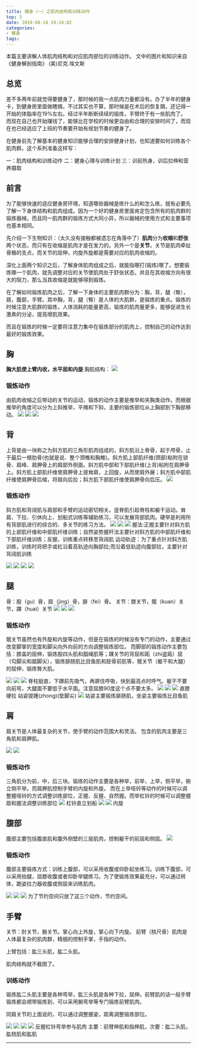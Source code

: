 ```yaml
---
title: 健身（一）之肌肉结构和训练动作
top: 3
date: 2018-08-18 19:24:02
categories:
- 健身
tags:
---
```


<div class="note info"><p>本篇主要讲解人体肌肉结构和对应肌肉部位的训练动作。
文中的图片和知识来自《健身解剖指南》 (美)尼克.埃文斯</p></div>

<!-- more -->

## 总览

差不多两年前就觉得要健身了，那时候的我一点肌肉力量都没有。办了半年的健身卡，到健身房里面做瞎搞，不过其实也不算，那时候是在术后的恢复期，还记得一开始的体脂率在19%左右。经过半年断断续续的锻炼，手臂终于有一些肌肉了。而现在自己也开始赚钱了，能够比在学校的时候更自由和合理的安排时间了，而现在也已经适应了上班的节奏要开始有规划节奏的健身了。

在健身前先了解基本的健身知识能够合理的安排健身计划，也知道要如何训练各个肌肉群。这个系列准备这样写：
<div class="note default"><p>
一：肌肉结构和训练动作
二：健身心理与训练计划
三：训前热身，训后拉伸和营养摄取</p></div>


## 前言

为了能够快速的适应健身房环境，知道哪些器械是练什么的和怎么练，就有必要先了解一下身体结构和肌肉组成。因为一个好的健身房里面肯定包含所有的肌肉群的锻炼器械，而且同一肌肉群的锻炼方式大同小异，所以器械的使用方式和主要事项也基本相同。

先介绍一下生物知识：（太久没有接触都被遗忘在角落中了）**肌肉**分为**收缩**和**舒张**两个状态，而只有在收缩是肌肉才是在发力的。另外一个是**关节**，关节是肌肉牵扯骨骼的支点，而关节的屈伸，内旋外旋都是需要对应的肌肉收缩的。

深化上面两个知识之后，了解身体肌肉组成之后，就能指哪打(锻炼)哪了。想要锻炼哪一个肌肉，就先调整对应的关节使肌肉处于舒张状态，并且在其收缩方向有很大的阻力，那么当其收缩是就能够得到锻炼。

在了解如何锻炼肌肉之后，了解一下身体的主要肌肉群分为：胸，背，腿（臀），肩，腹部，手臂。其中胸，背，腿（臀）是人体的大肌群，是锻炼的重点。锻炼的时候注意大肌群的锻炼，人体消耗的能量更高，锻炼的肌肉量更多，能够促进生长激素的分泌，提高增肌效果。

而且在锻炼的时候一定要将注意力集中在锻炼部分的肌肉上，控制自己的动作达到最好的锻炼效果。


## 胸

**胸大肌使上臂内收，水平屈和内旋**
胸肌结构：
![](胸肌.jpg)

### 锻炼动作
由肌肉收缩之后带动的关节的运动，锻炼的动作主要是推举和夹胸类动作。而根据推举的角度可以分为上斜推举，平摊和下斜，主要的锻炼部位从上胸部到下胸部移动。
![](上斜杠铃卧推.jpg)
![](哑铃上斜卧推.jpg)
![](前倾曲臂支撑.jpg)


## 背

上背是由一块称之为斜方肌的三角形肌肉组成的，斜方肌沿上脊骨，起于颅骨，止于最后一根肋骨(也就是说、整个颈椎和胸椎)。斜方肌上部肌纤维(颈部)粘附在锁骨、肩峰、肩胛骨上的肩部外侧面。斜方肌中部和下部肌纤维(上背)粘附在肩胛骨上。斜方肌上部肌纤维使肩胛骨上提耸肩，上回旋，从而使肩外展；斜方肌中部肌纤维使肩胛骨后缩，将肩向后拉；斜方肌下部肌纤维使肩胛骨向后压。
![](背肌.jpg)


### 锻炼动作

斜方肌和背阔肌与肩部和手臂的运动密切相关。竖脊肌引起脊柱和躯干运动。耸肩、下拉、引休向上、划船式训练等辅助练习，可以发展背部肌肉。硬举是利用所有背部肌进行的综合的、多关节的练习方法。
![](提杠铃耸肩.jpg)
![](杠铃直立划船.jpg)
![](器械划船.jpg)
握法:正握主要针对斜方肌的上部肌纤维和中部肌纤维训练；自然姿势握杆法主要针对斜方肌的中部肌纤维和下部肌纤维训练；反握，训练重点转移至背阔肌
运动轨迹：为了重点针对斜方肌训练，训练时将把手或杠沿着高轨迹向胸部拉;而沿着低轨迹向腹部拉，主要针对背阔肌训练

![](宽握距下拉.jpg)
![](窄握距下拉.jpg)
![](伸腰.jpg)
![](硬拉.jpg)


## 腿

骨：股（gu）骨，胫（jing）骨，腓（fei）骨。
关节：膝关节，髋（kuan）关节，踝（huai）关节
![](腿部动作.jpg)
![](腿部肌肉前.jpg)
![](腿部肌肉后.jpg)


### 锻炼动作

髋关节虽然也有外旋和内旋等动作，但是在锻炼的时候没有专门的动作，主要通过改变脚掌的宽度和脚尖向外向前的方向调整锻炼部位。
而脚部的锻炼动作主要包括：膝盖的屈伸，锻炼股四头肌和腘绳肌等；踝关节的背屈和跖（zhi盗跖）屈（勾脚尖和踮脚尖），锻炼腓肠肌比目鱼肌和胫骨前肌等，髋关节（躯干和大腿）的屈伸，锻炼臀大肌。

![](腿屈伸.jpg)
![](颈后杠铃深蹲.jpg)
![](深蹲动作要点.jpg)
脊柱挺直，下蹲前先吸气，再屏住呼吸，快到最高点时呼气。躯干不要向前弯，大腿面不要低于水平面。注意屈膝90度这个点不要太多。
![](剪蹲.jpg)
![](俯卧腿弯举.jpg)
![](腿弯举动作要点.jpg)
直膝硬拉
站姿提踵(zhong)(垫脚尖)
![](坐姿提踵.jpg)
站姿主要锻炼腓肠肌，坐姿主要锻炼比目鱼肌



## 肩

肩关节是人体最复杂的关节，使手臂的动作范围大和灵活。
包含的肌肉主要是三角肌和肩胛肌。

![](三角肌.jpg)
![](肩胛肌.jpg)


### 锻炼动作

三角肌分为前，中，后三块。锻炼的动作主要是各种举，前举，上举，侧平举，俯立侧平举。而肩胛肌控制手臂的内旋和外旋。
而在上举哑铃等动作的时候可以调整握哑铃的方式调整训练部位，正握、反握、自然握。而举杠铃的时候可以调整握距和握法调整训练部位
![](肩上推举杠铃.jpg)
杠铃直立划船
![](拉力器反式飞鸟.jpg)
![](外旋.jpg)
内旋



## 腹部

腹部主要包括腹直肌和腹外侧壁的三层肌肉，控制躯干的前屈和侧屈。
![](腹肌.jpg)


### 锻炼动作

腹部主要锻炼方式：训练上腹部，可以采用收腹或仰卧起坐练习。训练下腹部，可以采用抬腿，屈膝收腹或者仰卧举腿练习。为了使锻炼效果最充分，可以通过转体，跪姿拉力器收腹或侧屈来训练肌肉。

![](屈膝上举仰卧起坐.jpg)
![](拉力器跪姿收腹下拉.jpg)
![](屈膝侧卧起坐.jpg)
为了节约空间只放了这三个动作，节约空间。




## 手臂

关节：肘关节，腕关节。掌心向上外旋，掌心向下内旋。
前臂（桡尺骨）肌肉是人体最复杂的肌肉群，精细的控制手掌，手指的动作。

上臂包括：肱三头肌，肱二头肌。

肌肉结构就不截图了。

### 训练动作

锻炼肱二头肌主要是各种弯举，肱三头肌是各种下拉，屈伸。前臂肌的话一般手臂锻炼都会顺带锻炼到，可以采用腕弯举等专门锻炼前臂肌肉。

同肩关节的上面说的，可以通过调整握姿，距离调整锻炼部位。

![](哑铃弯举.jpg)
![](三头肌下拉.jpg)
![](腕弯举.jpg)
![](反握杠铃弯举.jpg)
反握杠铃弯举参与肌肉
主要：前臂伸肌和指伸肌，次要：肱二头肌，肱桡肌和肱肌



<hr />
